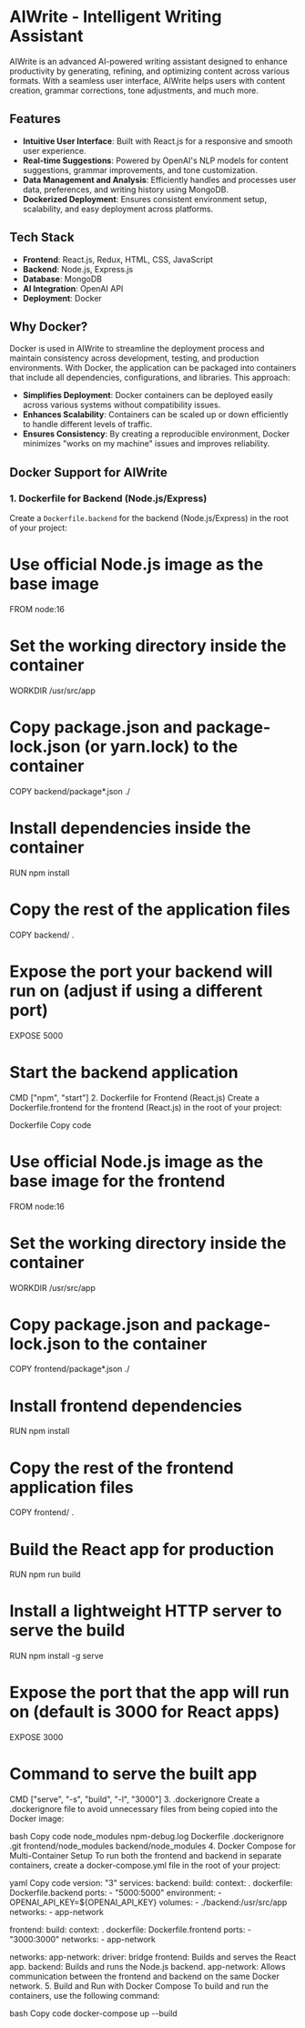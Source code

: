 # AIWrite - Intelligent Writing Assistant

AIWrite is an advanced AI-powered writing assistant designed to enhance productivity by generating, refining, and optimizing content across various formats. With a seamless user interface, AIWrite helps users with content creation, grammar corrections, tone adjustments, and much more.

## Features

- **Intuitive User Interface**: Built with React.js for a responsive and smooth user experience.
- **Real-time Suggestions**: Powered by OpenAI's NLP models for content suggestions, grammar improvements, and tone customization.
- **Data Management and Analysis**: Efficiently handles and processes user data, preferences, and writing history using MongoDB.
- **Dockerized Deployment**: Ensures consistent environment setup, scalability, and easy deployment across platforms.

## Tech Stack

- **Frontend**: React.js, Redux, HTML, CSS, JavaScript
- **Backend**: Node.js, Express.js
- **Database**: MongoDB
- **AI Integration**: OpenAI API
- **Deployment**: Docker

## Why Docker?

Docker is used in AIWrite to streamline the deployment process and maintain consistency across development, testing, and production environments. With Docker, the application can be packaged into containers that include all dependencies, configurations, and libraries. This approach:

- **Simplifies Deployment**: Docker containers can be deployed easily across various systems without compatibility issues.
- **Enhances Scalability**: Containers can be scaled up or down efficiently to handle different levels of traffic.
- **Ensures Consistency**: By creating a reproducible environment, Docker minimizes "works on my machine" issues and improves reliability.

## Docker Support for AIWrite

### 1. **Dockerfile for Backend (Node.js/Express)**

Create a `Dockerfile.backend` for the backend (Node.js/Express) in the root of your project:


# Use official Node.js image as the base image
FROM node:16

# Set the working directory inside the container
WORKDIR /usr/src/app

# Copy package.json and package-lock.json (or yarn.lock) to the container
COPY backend/package*.json ./

# Install dependencies inside the container
RUN npm install

# Copy the rest of the application files
COPY backend/ .

# Expose the port your backend will run on (adjust if using a different port)
EXPOSE 5000

# Start the backend application
CMD ["npm", "start"]
2. Dockerfile for Frontend (React.js)
Create a Dockerfile.frontend for the frontend (React.js) in the root of your project:

Dockerfile
Copy code
# Use official Node.js image as the base image for the frontend
FROM node:16

# Set the working directory inside the container
WORKDIR /usr/src/app

# Copy package.json and package-lock.json to the container
COPY frontend/package*.json ./

# Install frontend dependencies
RUN npm install

# Copy the rest of the frontend application files
COPY frontend/ .

# Build the React app for production
RUN npm run build

# Install a lightweight HTTP server to serve the build
RUN npm install -g serve

# Expose the port that the app will run on (default is 3000 for React apps)
EXPOSE 3000

# Command to serve the built app
CMD ["serve", "-s", "build", "-l", "3000"]
3. .dockerignore
Create a .dockerignore file to avoid unnecessary files from being copied into the Docker image:

bash
Copy code
node_modules
npm-debug.log
Dockerfile
.dockerignore
.git
frontend/node_modules
backend/node_modules
4. Docker Compose for Multi-Container Setup
To run both the frontend and backend in separate containers, create a docker-compose.yml file in the root of your project:

yaml
Copy code
version: "3"
services:
  backend:
    build:
      context: .
      dockerfile: Dockerfile.backend
    ports:
      - "5000:5000"
    environment:
      - OPENAI_API_KEY=${OPENAI_API_KEY}
    volumes:
      - ./backend:/usr/src/app
    networks:
      - app-network

  frontend:
    build:
      context: .
      dockerfile: Dockerfile.frontend
    ports:
      - "3000:3000"
    networks:
      - app-network

networks:
  app-network:
    driver: bridge
frontend: Builds and serves the React app.
backend: Builds and runs the Node.js backend.
app-network: Allows communication between the frontend and backend on the same Docker network.
5. Build and Run with Docker Compose
To build and run the containers, use the following command:

bash
Copy code
docker-compose up --build

